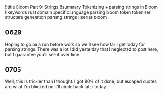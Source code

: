 !!title Bloom Part 9: Strings
!!summary Tokenizing + parsing strings in Bloom 
!!keywords rust domain specific language parsing bloom token tokenizer structure generation parsing strings
!!series bloom

## 0629

Hoping to go on a run before work so we'll see how far I get today for parsing strings. There was a lot I did yesterday that I neglected to post here, but I guarantee you'll see it over time. 

## 0705

Well, this is trickier than I thought. I got 80% of it done, but escaped quotes are what I'm blocked on. I'll circle back later today.
